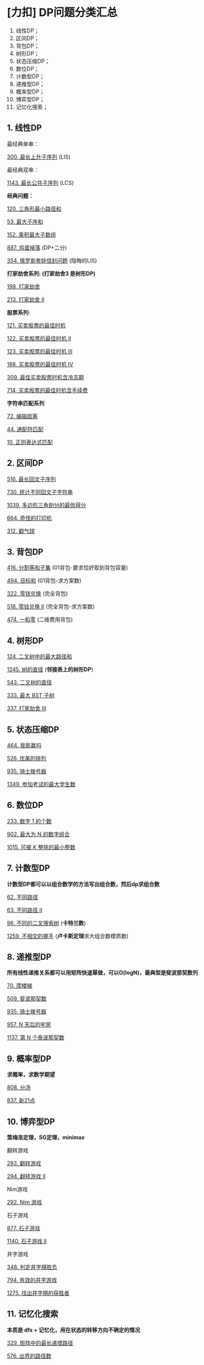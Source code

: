 # [力扣] DP问题分类汇总

1. 线性DP；
2. 区间DP；
3. 背包DP；
4. 树形DP；
5. 状态压缩DP；
6. 数位DP；
7. 计数型DP；
8. 递推型DP；
9. 概率型DP；
10. 博弈型DP；
11. 记忆化搜索；

## **1. 线性DP**

最经典单串：

[300. 最长上升子序列](https://link.zhihu.com/?target=https%3A//leetcode-cn.com/problems/longest-increasing-subsequence/) (LIS)

最经典双串：

[1143. 最长公共子序列](https://link.zhihu.com/?target=https%3A//leetcode-cn.com/problems/longest-common-subsequence/) (LCS)

**经典问题：**

[120. 三角形最小路径和](https://link.zhihu.com/?target=https%3A//leetcode-cn.com/problems/triangle/)

[53. 最大子序和](https://link.zhihu.com/?target=https%3A//leetcode-cn.com/problems/maximum-subarray/)

[152. 乘积最大子数组](https://link.zhihu.com/?target=https%3A//leetcode-cn.com/problems/maximum-product-subarray/)

[887. 鸡蛋掉落](https://link.zhihu.com/?target=https%3A//leetcode-cn.com/problems/super-egg-drop/) (DP+二分)

[354. 俄罗斯套娃信封问题](https://link.zhihu.com/?target=https%3A//leetcode-cn.com/problems/russian-doll-envelopes/) (隐晦的LIS)

**打家劫舍系列: (打家劫舍3 是树形DP)**

[198. 打家劫舍](https://link.zhihu.com/?target=https%3A//leetcode-cn.com/problems/house-robber/)

[213. 打家劫舍 II](https://link.zhihu.com/?target=https%3A//leetcode-cn.com/problems/house-robber-ii/)

**股票系列:**

[121. 买卖股票的最佳时机](https://link.zhihu.com/?target=https%3A//leetcode-cn.com/problems/best-time-to-buy-and-sell-stock/)

[122. 买卖股票的最佳时机 II](https://link.zhihu.com/?target=https%3A//leetcode-cn.com/problems/best-time-to-buy-and-sell-stock-ii/)

[123. 买卖股票的最佳时机 III](https://link.zhihu.com/?target=https%3A//leetcode-cn.com/problems/best-time-to-buy-and-sell-stock-iii/)

[188. 买卖股票的最佳时机 IV](https://link.zhihu.com/?target=https%3A//leetcode-cn.com/problems/best-time-to-buy-and-sell-stock-iv/)

[309. 最佳买卖股票时机含冷冻期](https://link.zhihu.com/?target=https%3A//leetcode-cn.com/problems/best-time-to-buy-and-sell-stock-with-cooldown/)

[714. 买卖股票的最佳时机含手续费](https://link.zhihu.com/?target=https%3A//leetcode-cn.com/problems/best-time-to-buy-and-sell-stock-with-transaction-fee/)

**字符串匹配系列**

[72. 编辑距离](https://link.zhihu.com/?target=https%3A//leetcode-cn.com/problems/edit-distance/)

[44. 通配符匹配](https://link.zhihu.com/?target=https%3A//leetcode-cn.com/problems/wildcard-matching/)

[10. 正则表达式匹配](https://link.zhihu.com/?target=https%3A//leetcode-cn.com/problems/regular-expression-matching/)

## **2. 区间DP**

[516. 最长回文子序列](https://link.zhihu.com/?target=https%3A//leetcode-cn.com/problems/longest-palindromic-subsequence/)

[730. 统计不同回文子字符串](https://link.zhihu.com/?target=https%3A//leetcode-cn.com/problems/count-different-palindromic-subsequences/)

[1039. 多边形三角剖分的最低得分](https://link.zhihu.com/?target=https%3A//leetcode-cn.com/problems/minimum-score-triangulation-of-polygon/)

[664. 奇怪的打印机](https://link.zhihu.com/?target=https%3A//leetcode-cn.com/problems/strange-printer/)

[312. 戳气球](https://link.zhihu.com/?target=https%3A//leetcode-cn.com/problems/burst-balloons/)

## **3. 背包DP**

[416. 分割等和子集](https://link.zhihu.com/?target=https%3A//leetcode-cn.com/problems/partition-equal-subset-sum/) (01背包-要求恰好取到背包容量)

[494. 目标和](https://link.zhihu.com/?target=https%3A//leetcode-cn.com/problems/target-sum/) (01背包-求方案数)

[322. 零钱兑换](https://link.zhihu.com/?target=https%3A//leetcode-cn.com/problems/coin-change/) (完全背包)

[518. 零钱兑换 II](https://link.zhihu.com/?target=https%3A//leetcode-cn.com/problems/coin-change-2/) (完全背包-求方案数)

[474. 一和零](https://link.zhihu.com/?target=https%3A//leetcode-cn.com/problems/ones-and-zeroes/) (二维费用背包)

## **4. 树形DP**

[124. 二叉树中的最大路径和](https://link.zhihu.com/?target=https%3A//leetcode-cn.com/problems/binary-tree-maximum-path-sum/)

[1245. 树的直径](https://link.zhihu.com/?target=https%3A//leetcode-cn.com/problems/tree-diameter/) (**邻接表上的树形DP**)

[543. 二叉树的直径](https://link.zhihu.com/?target=https%3A//leetcode-cn.com/problems/diameter-of-binary-tree/)

[333. 最大 BST 子树](https://link.zhihu.com/?target=https%3A//leetcode-cn.com/problems/largest-bst-subtree/)

[337. 打家劫舍 III](https://link.zhihu.com/?target=https%3A//leetcode-cn.com/problems/house-robber-iii/)

## **5. 状态压缩DP**

[464. 我能赢吗](https://link.zhihu.com/?target=https%3A//leetcode-cn.com/problems/can-i-win/)

[526. 优美的排列](https://link.zhihu.com/?target=https%3A//leetcode-cn.com/problems/beautiful-arrangement/)

[935. 骑士拨号器](https://link.zhihu.com/?target=https%3A//leetcode-cn.com/problems/knight-dialer/)

[1349. 参加考试的最大学生数](https://link.zhihu.com/?target=https%3A//leetcode-cn.com/problems/maximum-students-taking-exam/)

## **6. 数位DP**

[233. 数字 1 的个数](https://link.zhihu.com/?target=https%3A//leetcode-cn.com/problems/number-of-digit-one/)

[902. 最大为 N 的数字组合](https://link.zhihu.com/?target=https%3A//leetcode-cn.com/problems/numbers-at-most-n-given-digit-set/)

[1015. 可被 K 整除的最小整数](https://link.zhihu.com/?target=https%3A//leetcode-cn.com/problems/smallest-integer-divisible-by-k/)

## **7. 计数型DP**

**计数型DP都可以以组合数学的方法写出组合数，然后dp求组合数**

[62. 不同路径](https://link.zhihu.com/?target=https%3A//leetcode-cn.com/problems/unique-paths/)

[63. 不同路径 II](https://link.zhihu.com/?target=https%3A//leetcode-cn.com/problems/unique-paths-ii/)

[96. 不同的二叉搜索树](https://link.zhihu.com/?target=https%3A//leetcode-cn.com/problems/unique-binary-search-trees/) (**卡特兰数**)

[1259. 不相交的握手](https://link.zhihu.com/?target=https%3A//leetcode-cn.com/problems/handshakes-that-dont-cross/) (**卢卡斯定理**求大组合数模质数)

## **8. 递推型DP**

**所有线性递推关系都可以用矩阵快速幂做，可以O(logN)，最典型是斐波那契数列**

[70. 爬楼梯](https://link.zhihu.com/?target=https%3A//leetcode-cn.com/problems/climbing-stairs/)

[509. 斐波那契数](https://link.zhihu.com/?target=https%3A//leetcode-cn.com/problems/fibonacci-number/)

[935. 骑士拨号器](https://link.zhihu.com/?target=https%3A//leetcode-cn.com/problems/knight-dialer/)

[957. N 天后的牢房](https://link.zhihu.com/?target=https%3A//leetcode-cn.com/problems/prison-cells-after-n-days/)

[1137. 第 N 个泰波那契数](https://link.zhihu.com/?target=https%3A//leetcode-cn.com/problems/n-th-tribonacci-number/)

## **9. 概率型DP**

**求概率，求数学期望**

[808. 分汤](https://link.zhihu.com/?target=https%3A//leetcode-cn.com/problems/soup-servings/)

[837. 新21点](https://link.zhihu.com/?target=https%3A//leetcode-cn.com/problems/new-21-game/)

## **10. 博弈型DP**

**策梅洛定理，SG定理，minimax**

翻转游戏

[293. 翻转游戏](https://link.zhihu.com/?target=https%3A//leetcode-cn.com/problems/flip-game/)

[294. 翻转游戏 II](https://link.zhihu.com/?target=https%3A//leetcode-cn.com/problems/flip-game-ii/)

Nim游戏

[292. Nim 游戏](https://link.zhihu.com/?target=https%3A//leetcode-cn.com/problems/nim-game/)

石子游戏

[877. 石子游戏](https://link.zhihu.com/?target=https%3A//leetcode-cn.com/problems/stone-game/)

[1140. 石子游戏 II](https://link.zhihu.com/?target=https%3A//leetcode-cn.com/problems/stone-game-ii/)

井字游戏

[348. 判定井字棋胜负](https://link.zhihu.com/?target=https%3A//leetcode-cn.com/problems/design-tic-tac-toe/)

[794. 有效的井字游戏](https://link.zhihu.com/?target=https%3A//leetcode-cn.com/problems/valid-tic-tac-toe-state/)

[1275. 找出井字棋的获胜者](https://link.zhihu.com/?target=https%3A//leetcode-cn.com/problems/find-winner-on-a-tic-tac-toe-game/)

## **11. 记忆化搜索**

**本质是 dfs + 记忆化，用在状态的转移方向不确定的情况**

[329. 矩阵中的最长递增路径](https://link.zhihu.com/?target=https%3A//leetcode-cn.com/problems/longest-increasing-path-in-a-matrix/)

[576. 出界的路径数](https://link.zhihu.com/?target=https%3A//leetcode-cn.com/problems/out-of-boundary-paths/)